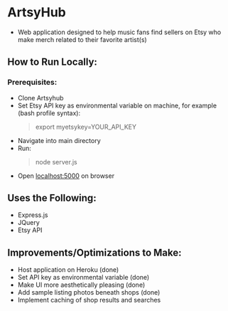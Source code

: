 # ArtsyHub
- Web application designed to help music fans find sellers on Etsy who make merch related to their favorite artist(s)

## How to Run Locally:
  ### Prerequisites:
  - Clone Artsyhub
  - Set Etsy API key as environmental variable on machine, for example (bash profile syntax):
      >export myetsykey=YOUR_API_KEY
- Navigate into main directory
- Run:
  >node server.js
- Open [localhost:5000](http://localhost:5000) on browser

## Uses the Following:
- Express.js
- JQuery
- Etsy API

## Improvements/Optimizations to Make:
- Host application on Heroku (done)
- Set API key as environmental variable (done)
- Make UI more aesthetically pleasing (done)
- Add sample listing photos beneath shops (done)
- Implement caching of shop results and searches
